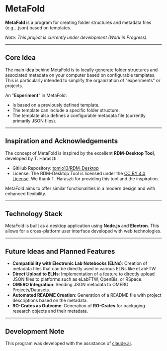 # MetaFold

**MetaFold** is a program for creating folder structures and metadata files (e.g., .json) based on templates.

*Note: This project is currently under development (Work in Progress).*

---

## Core Idea

The main idea behind MetaFold is to locally generate folder structures and associated metadata on your computer based on configurable templates. This is particularly intended to simplify the organization of "experiments" or projects.

An "**Experiment**" in MetaFold:

* Is based on a previously defined template.
* The template can include a specific folder structure.
* The template also defines a configurable metadata file (currently primarily JSON files).

---

## Inspiration and Acknowledgements

The concept of MetaFold is inspired by the excellent **RDM-Desktop Tool**, developed by T. Haraszti.

* GitHub Repository: [tomio13/RDM-Desktop](https://github.com/tomio13/RDM-Desktop)
* License: The RDM-Desktop Tool is licensed under the [CC BY 4.0 License](https://creativecommons.org/licenses/by/4.0/). We thank T. Haraszti for providing this tool and the inspiration.

MetaFold aims to offer similar functionalities in a modern design and with enhanced flexibility.

---

## Technology Stack

MetaFold is built as a desktop application using **Node.js** and **Electron**. This allows for a cross-platform user interface developed with web technologies.

---

## Future Ideas and Planned Features

* **Compatibility with Electronic Lab Notebooks (ELNs)**: Creation of metadata files that can be directly used in various ELNs like eLabFTW.
* **Direct Upload to ELNs**: Implementation of a feature to directly upload JSON files to platforms such as eLabFTW, OpenBis, or RSpace.
* **OMERO Integration**: Sending JSON metadata to OMERO Projects/Datasets.
* **Automated README Creation**: Generation of a README file with project descriptions based on the metadata.
* **RO-Crates as Outcome**: Generation of **RO-Crates** for packaging research objects and their metadata.

---

## Development Note

This program was developed with the assistance of [claude.ai](https://claude.ai/).
